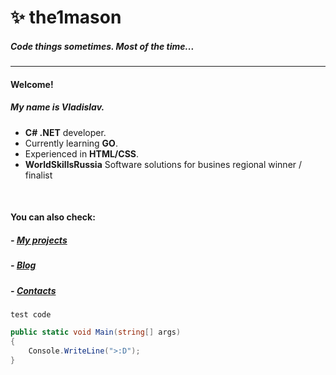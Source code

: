 # ✨ the1mason
##### *Code things sometimes. Most of the time...*
____

#### **Welcome!**  
##### My name is **Vladislav**. 
- **C# .NET** developer.  
- Currently learning **GO**.  
- Experienced in **HTML/CSS**.  
- **WorldSkillsRussia** Software solutions for busines regional winner / finalist  
      
<br>  

#### You can also check:
##### - [My projects](projects)
##### - [Blog](blog)
##### - [Contacts](contacts)

`test code`

```csharp
public static void Main(string[] args)
{
    Console.WriteLine(">:D");
}
```